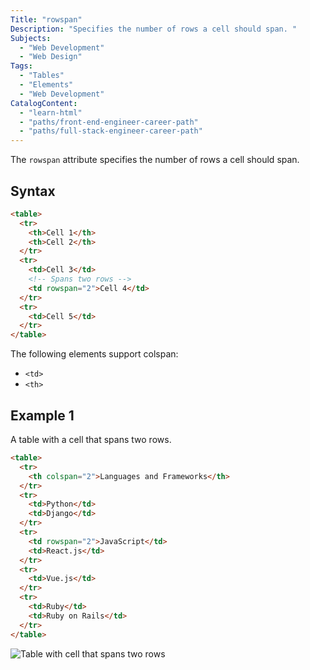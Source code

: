 ```yaml
---
Title: "rowspan"
Description: "Specifies the number of rows a cell should span. "
Subjects:
  - "Web Development"
  - "Web Design"
Tags:
  - "Tables"
  - "Elements"
  - "Web Development"
CatalogContent:
  - "learn-html"
  - "paths/front-end-engineer-career-path"
  - "paths/full-stack-engineer-career-path"
---
```


[Table with cell that spans two rows]: https://raw.githubusercontent.com/Codecademy/docs/main/media/html-rowspan.png

The `rowspan` attribute specifies the number of rows a cell should span. 

## Syntax

```html
<table>
  <tr>
    <th>Cell 1</th>
    <th>Cell 2</th>
  </tr>
  <tr>
    <td>Cell 3</td>
    <!-- Spans two rows -->
    <td rowspan="2">Cell 4</td>
  </tr>
  <tr>
    <td>Cell 5</td>
  </tr>
</table>
```

The following elements support colspan:

- `<td>`
- `<th>`
 
## Example 1

A table with a cell that spans two rows.

```html
<table>
  <tr>
    <th colspan="2">Languages and Frameworks</th>
  </tr>
  <tr>
    <td>Python</td>
    <td>Django</td>
  </tr>
  <tr>
    <td rowspan="2">JavaScript</td>
    <td>React.js</td>
  </tr>
  <tr>
    <td>Vue.js</td>
  </tr>
  <tr>
    <td>Ruby</td>
    <td>Ruby on Rails</td>
  </tr>
</table>
```

![Table with cell that spans two rows]

